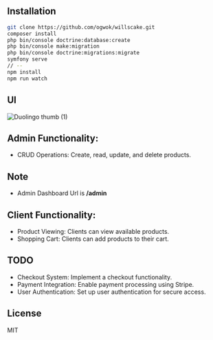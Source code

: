 
## Installation
```sh
git clone https://github.com/ogwok/willscake.git
composer install
php bin/console doctrine:database:create
php bin/console make:migration
php bin/console doctrine:migrations:migrate
symfony serve 
// --
npm install
npm run watch

```
## UI
![Duolingo thumb (1)](https://asset.cloudinary.com/dwtu2bfi0/eef7b6c4cf831dcb2bb830310999f765)

## Admin Functionality:
- CRUD Operations: Create, read, update, and delete products.

## Note
- Admin Dashboard Url is **/admin**

## Client Functionality:
- Product Viewing: Clients can view available products.
- Shopping Cart: Clients can add products to their cart.


## TODO
- Checkout System: Implement a checkout functionality.
- Payment Integration: Enable payment processing using Stripe.
- User Authentication: Set up user authentication for secure access.

## License

MIT

